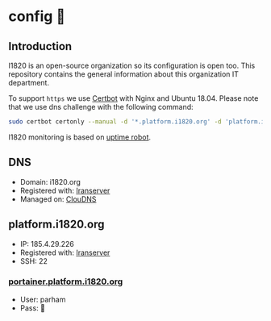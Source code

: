 # config :wrench:
## Introduction
I1820 is an open-source organization so its configuration is open too.
This repository contains the general information about this organization IT department.

To support `https` we use [Certbot](https://certbot.eff.org/docs/using.html#manual) with Nginx and Ubuntu 18.04.
Please note that we use dns challenge with the following command:

```sh
sudo certbot certonly --manual -d '*.platform.i1820.org' -d 'platform.i1820.org' --preferred-challenges dns
```

I1820 monitoring is based on [uptime robot](https://uptimerobot.com).

## DNS
- Domain: i1820.org
- Registered with: [Iranserver](https://iranserver.com)
- Managed on: [ClouDNS](https://asia.cloudns.net)

## platform.i1820.org
- IP: 185.4.29.226
- Registered with: [Iranserver](https://iranserver.com)
- SSH: 22
### [portainer.platform.i1820.org](https://portainer.platform.i1820.org)
- User: parham
- Pass: :see_no_evil:

